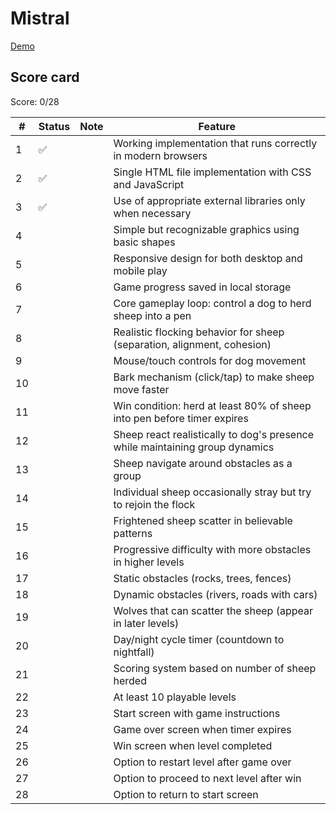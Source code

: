 # Mistral

[Demo](https://cdn.rawgit.com/vnglst/when-ai-fails/main/shepards-dog/mistral/index.html)

## Score card

Score: 0/28

| #   | Status | Note | Feature                                                                      |
| --- | ------ | ---- | ---------------------------------------------------------------------------- |
| 1   | ✅     |      | Working implementation that runs correctly in modern browsers                |
| 2   | ✅     |      | Single HTML file implementation with CSS and JavaScript                      |
| 3   | ✅     |      | Use of appropriate external libraries only when necessary                    |
| 4   |        |      | Simple but recognizable graphics using basic shapes                          |
| 5   |        |      | Responsive design for both desktop and mobile play                           |
| 6   |        |      | Game progress saved in local storage                                         |
| 7   |        |      | Core gameplay loop: control a dog to herd sheep into a pen                   |
| 8   |        |      | Realistic flocking behavior for sheep (separation, alignment, cohesion)      |
| 9   |        |      | Mouse/touch controls for dog movement                                        |
| 10  |        |      | Bark mechanism (click/tap) to make sheep move faster                         |
| 11  |        |      | Win condition: herd at least 80% of sheep into pen before timer expires      |
| 12  |        |      | Sheep react realistically to dog's presence while maintaining group dynamics |
| 13  |        |      | Sheep navigate around obstacles as a group                                   |
| 14  |        |      | Individual sheep occasionally stray but try to rejoin the flock              |
| 15  |        |      | Frightened sheep scatter in believable patterns                              |
| 16  |        |      | Progressive difficulty with more obstacles in higher levels                  |
| 17  |        |      | Static obstacles (rocks, trees, fences)                                      |
| 18  |        |      | Dynamic obstacles (rivers, roads with cars)                                  |
| 19  |        |      | Wolves that can scatter the sheep (appear in later levels)                   |
| 20  |        |      | Day/night cycle timer (countdown to nightfall)                               |
| 21  |        |      | Scoring system based on number of sheep herded                               |
| 22  |        |      | At least 10 playable levels                                                  |
| 23  |        |      | Start screen with game instructions                                          |
| 24  |        |      | Game over screen when timer expires                                          |
| 25  |        |      | Win screen when level completed                                              |
| 26  |        |      | Option to restart level after game over                                      |
| 27  |        |      | Option to proceed to next level after win                                    |
| 28  |        |      | Option to return to start screen                                             |

